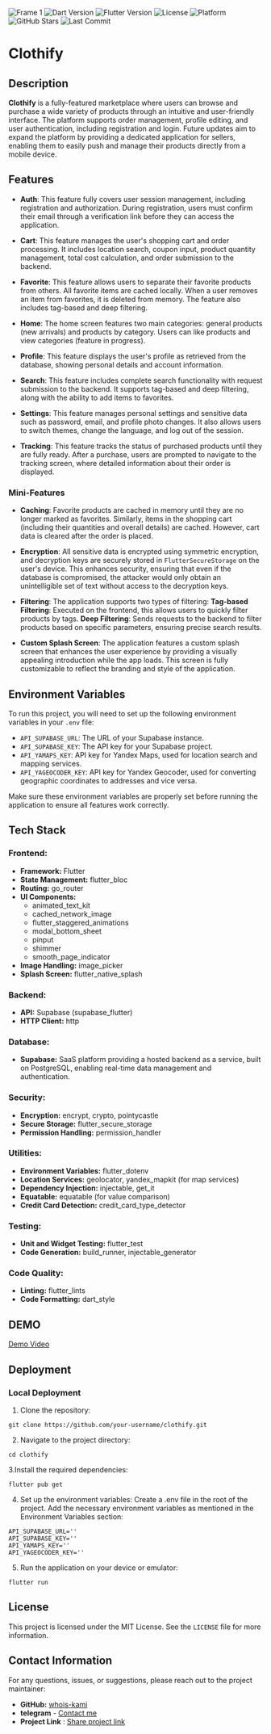 ![Frame 1](https://github.com/user-attachments/assets/b9f34aed-2168-431a-9486-7585aa9034dc)
![Dart Version](https://img.shields.io/badge/dart-%3E%3D2.12-brightgreen) ![Flutter Version](https://img.shields.io/badge/flutter-v3.23.0-blue) ![License](https://img.shields.io/badge/license-MIT-orange) ![Platform](https://img.shields.io/badge/platform-Android%20|%20iOS%20-blue) ![GitHub Stars](https://img.shields.io/github/stars/whois-kami/clothify?style=social) ![Last Commit](https://img.shields.io/github/last-commit/whois-kami/clothify)
# Clothify

## Description
**Clothify** is a fully-featured marketplace where users can browse and purchase a wide variety of products through an intuitive and user-friendly interface. The platform supports order management, profile editing, and user authentication, including registration and login. Future updates aim to expand the platform by providing a dedicated application for sellers, enabling them to easily push and manage their products directly from a mobile device.

## Features

-  **Auth**: 
    This feature fully covers user session management, including registration and authorization. During registration, users must confirm their email through a verification link before they can access the application.

-  **Cart**:
    This feature manages the user's shopping cart and order processing. It includes location search, coupon input, product quantity management, total cost calculation, and order submission to the backend.

  -  **Favorite**:
     This feature allows users to separate their favorite products from others. All favorite items are cached locally. When a user removes an item from favorites, it is deleted from memory. The feature also includes tag-based and deep filtering.

- **Home**:
    The home screen features two main categories: general products (new arrivals) and products by category. Users can like products and view categories (feature in progress).

- **Profile**:
  This feature displays the user's profile as retrieved from the database, showing personal details and account information.

- **Search**:
    This feature includes complete search functionality with request submission to the backend. It supports tag-based and deep filtering, along with the ability to add items to favorites.

- **Settings**:
    This feature manages personal settings and sensitive data such as password, email, and profile photo changes. It also allows users to switch themes, change the language, and log out of the session.

- **Tracking**:
    This feature tracks the status of purchased products until they are fully ready. After a purchase, users are prompted to navigate to the tracking screen, where detailed information about their order is displayed.

### Mini-Features

- **Caching**: 
   Favorite products are cached in memory until they are no longer marked as favorites. Similarly, items in the shopping cart (including their quantities and overall details) are cached. However, cart data is cleared after the order is placed.

- **Encryption**:
   All sensitive data is encrypted using symmetric encryption, and decryption keys are securely stored in `FlutterSecureStorage` on the user's device. This enhances security, ensuring that even if the database is compromised, the attacker would only obtain an unintelligible set of text without access to the decryption keys.

- **Filtering**:
  The application supports two types of filtering:
    **Tag-based Filtering**: Executed on the frontend, this allows users to quickly filter products by tags.
    **Deep Filtering**: Sends requests to the backend to filter products based on specific parameters, ensuring precise search results.
- **Custom Splash Screen**:
    The application features a custom splash screen that enhances the user experience by providing a visually appealing introduction while the app loads. This screen is fully customizable to reflect the branding and style of the application.
## Environment Variables

To run this project, you will need to set up the following environment variables in your `.env` file:

- `API_SUPABASE_URL`: The URL of your Supabase instance.
- `API_SUPABASE_KEY`: The API key for your Supabase project.
- `API_YAMAPS_KEY`: API key for Yandex Maps, used for location search and mapping services.
- `API_YAGEOCODER_KEY`: API key for Yandex Geocoder, used for converting geographic coordinates to addresses and vice versa.

Make sure these environment variables are properly set before running the application to ensure all features work correctly.

## Tech Stack

### **Frontend:**
- **Framework:** Flutter
- **State Management:** flutter_bloc
- **Routing:** go_router
- **UI Components:**
  - animated_text_kit
  - cached_network_image
  - flutter_staggered_animations
  - modal_bottom_sheet
  - pinput
  - shimmer
  - smooth_page_indicator
- **Image Handling:** image_picker
- **Splash Screen:** flutter_native_splash

### **Backend:**
- **API:** Supabase (supabase_flutter)
- **HTTP Client:** http

### **Database:**
- **Supabase:** SaaS platform providing a hosted backend as a service, built on PostgreSQL, enabling real-time data management and authentication.

### **Security:**
- **Encryption:** encrypt, crypto, pointycastle
- **Secure Storage:** flutter_secure_storage
- **Permission Handling:** permission_handler

### **Utilities:**
- **Environment Variables:** flutter_dotenv
- **Location Services:** geolocator, yandex_mapkit (for map services)
- **Dependency Injection:** injectable, get_it
- **Equatable:** equatable (for value comparison)
- **Credit Card Detection:** credit_card_type_detector

### **Testing:**
- **Unit and Widget Testing:** flutter_test
- **Code Generation:** build_runner, injectable_generator

### **Code Quality:**
- **Linting:** flutter_lints
- **Code Formatting:** dart_style

## DEMO

[Demo Video](https://github.com/user-attachments/assets/435c2d96-1917-43e0-b66f-00b34530c360)


## Deployment

### Local Deployment

1. Clone the repository:
  ```
  git clone https://github.com/your-username/clothify.git
  ```
  2. Navigate to the project directory:
  ```
  cd clothify
  ```
  3.Install the required dependencies:
  ```
  flutter pub get
  ```
  4. Set up the environment variables:
  Create a .env file in the root of the project.
  Add the necessary environment variables as mentioned in the Environment Variables section:
  ```
  API_SUPABASE_URL=''
  API_SUPABASE_KEY=''
  API_YAMAPS_KEY=''
  API_YAGEOCODER_KEY=''
  ```
  5. Run the application on your device or emulator:
  ```
  flutter run
  ```
## License

This project is licensed under the MIT License. See the `LICENSE` file for more information.

## Contact Information

For any questions, issues, or suggestions, please reach out to the project maintainer:

- **GitHub:** [whois-kami](https://github.com/your-github-username)
- **telegram** - [Contact me](https://t.me/vtelegpam)<br />
- **Project Link** : [Share project link](https://github.com/whois-kami/clothify)
